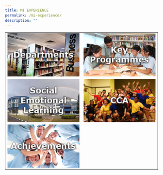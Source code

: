 ```yaml
---
title: MI EXPERIENCE
permalink: /mi-experience/
description: ""
---
```

<table style="border-collapse: collapse; width: 100%;" border="1">
<tbody>
<tr>
<td style="width: 50%; text-align: center; border: 0px;"><a href="/mi-experience/departments"><img src="/images/miexp1.png"></a><a href="/mi-experience/departments"></a></td>
<td style="width: 50%; text-align: center; border: 0px;"><a href="/mi-experience/key-programmes"><img src="/images/miexp2.png"></a><a href="/mi-experience/key-programmes"></a></td>
</tr>
<tr>
<td style="width: 50%; text-align: center; border: 0px;"><a href="/mi-experience/social-emotional-learning"><img src="/images/miexp3.png"></a><a href="/mi-experience/social-emotional-learning"></a></td>
	<td style="width: 50%; text-align: center; border: 0px;"><a href="/mi-experience/cca"><img src="/images/miexp4.png"></a><a href="/mi-experience/cca"></a></td>
</tr>
<tr>
<td style="width: 50%; text-align: center; border: 0px;"><a href="/mi-experience/achievements"><img src="/images/miexp5.png"></a><a href="/mi-experience/achievements"></a></td>
</tr>
</tbody>
</table>